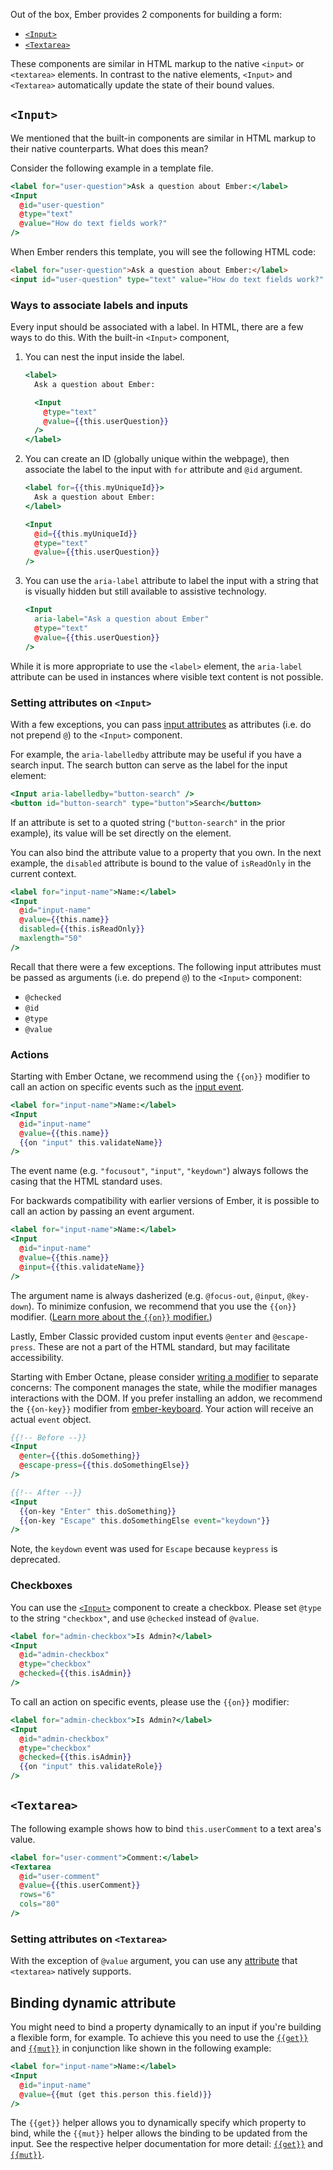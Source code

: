 Out of the box, Ember provides 2 components for building a form:

* [`<Input>`](https://api.emberjs.com/ember/release/classes/Ember.Templates.components/methods/Input?anchor=Input)
* [`<Textarea>`](https://api.emberjs.com/ember/release/classes/Ember.Templates.components/methods/Textarea?anchor=Textarea)

These components are similar in HTML markup to the native `<input>` or `<textarea>` elements. In contrast to the native elements, `<Input>` and `<Textarea>` automatically update the state of their bound values.


## `<Input>`

We mentioned that the built-in components are similar in HTML markup to their native counterparts. What does this mean?

Consider the following example in a template file.

```handlebars
<label for="user-question">Ask a question about Ember:</label>
<Input
  @id="user-question"
  @type="text"
  @value="How do text fields work?"
/>
```

When Ember renders this template, you will see the following HTML code:

```html
<label for="user-question">Ask a question about Ember:</label>
<input id="user-question" type="text" value="How do text fields work?" />
```


### Ways to associate labels and inputs

Every input should be associated with a label. In HTML, there are a few ways to do this. With the built-in `<Input>` component,

1. You can nest the input inside the label.

   ```handlebars
   <label>
     Ask a question about Ember:

     <Input
       @type="text"
       @value={{this.userQuestion}}
     />
   </label>
   ```

2. You can create an ID (globally unique within the webpage), then associate the label to the input with `for` attribute and `@id` argument.

   ```handlebars
   <label for={{this.myUniqueId}}>
     Ask a question about Ember:
   </label>

   <Input
     @id={{this.myUniqueId}}
     @type="text"
     @value={{this.userQuestion}}
   />
   ```

3. You can use the `aria-label` attribute to label the input with a string that is visually hidden but still available to assistive technology. 

   ```handlebars
   <Input
     aria-label="Ask a question about Ember"
     @type="text"
     @value={{this.userQuestion}}
   />
   ```

While it is more appropriate to use the `<label>` element, the `aria-label` attribute can be used in instances where visible text content is not possible.


### Setting attributes on `<Input>`

With a few exceptions, you can pass [input attributes](https://developer.mozilla.org/docs/Web/HTML/Element/input#Attributes) as attributes (i.e. do not prepend `@`) to the `<Input>` component.

For example, the `aria-labelledby` attribute may be useful if you have a search input. The search button can serve as the label for the input element:

```handlebars
<Input aria-labelledby="button-search" />
<button id="button-search" type="button">Search</button>
```

If an attribute is set to a quoted string (`"button-search"` in the prior example), its value will be set directly on the element.

You can also bind the attribute value to a property that you own.
In the next example, the `disabled` attribute is bound to the value of `isReadOnly` in the current context.

```handlebars
<label for="input-name">Name:</label>
<Input
  @id="input-name"
  @value={{this.name}}
  disabled={{this.isReadOnly}}
  maxlength="50"
/>
```

Recall that there were a few exceptions. The following input attributes must be passed as arguments (i.e. do prepend `@`) to the `<Input>` component:

- `@checked`
- `@id`
- `@type`
- `@value`


### Actions

Starting with Ember Octane, we recommend using the `{{on}}` modifier to call an action on specific events such as the [input event](https://developer.mozilla.org/docs/Web/API/HTMLElement/input_event).

```handlebars
<label for="input-name">Name:</label>
<Input
  @id="input-name"
  @value={{this.name}}
  {{on "input" this.validateName}}
/>
```

The event name (e.g. `"focusout"`, `"input"`, `"keydown"`) always follows the casing that the HTML standard uses.

For backwards compatibility with earlier versions of Ember, it is possible to call an action by passing an event argument.

```handlebars
<label for="input-name">Name:</label>
<Input
  @id="input-name"
  @value={{this.name}}
  @input={{this.validateName}}
/>
```

The argument name is always dasherized (e.g. `@focus-out`, `@input`, `@key-down`). To minimize confusion, we recommend that you use the `{{on}}` modifier. ([Learn more about the `{{on}}` modifier.](../../upgrading/current-edition/action-on-and-fn/#toc_the-on-modifier))

Lastly, Ember Classic provided custom input events `@enter` and `@escape-press`. These are not a part of the HTML standard, but may facilitate accessibility.

Starting with Ember Octane, please consider [writing a modifier](../../upgrading/current-edition/glimmer-components/#toc_writing-your-own-modifiers) to separate concerns: The component manages the state, while the modifier manages interactions with the DOM. If you prefer installing an addon, we recommend the `{{on-key}}` modifier from [ember-keyboard](https://github.com/adopted-ember-addons/ember-keyboard). Your action will receive an actual `event` object.

```handlebars
{{!-- Before --}}
<Input
  @enter={{this.doSomething}}
  @escape-press={{this.doSomethingElse}}
/>

{{!-- After --}}
<Input
  {{on-key "Enter" this.doSomething}}
  {{on-key "Escape" this.doSomethingElse event="keydown"}}
/>
```

Note, the `keydown` event was used for `Escape` because `keypress` is deprecated.


### Checkboxes

You can use the
[`<Input>`](https://api.emberjs.com/ember/release/classes/Ember.Templates.components/methods/Input?anchor=Input)
component to create a checkbox. Please set `@type` to the string `"checkbox"`, and use `@checked` instead of `@value`.

```handlebars
<label for="admin-checkbox">Is Admin?</label>
<Input
  @id="admin-checkbox"
  @type="checkbox"
  @checked={{this.isAdmin}}
/>
```

To call an action on specific events, please use the `{{on}}` modifier:

```handlebars
<label for="admin-checkbox">Is Admin?</label>
<Input
  @id="admin-checkbox"
  @type="checkbox"
  @checked={{this.isAdmin}}
  {{on "input" this.validateRole}}
/>
```


## `<Textarea>`

The following example shows how to bind `this.userComment` to a text area's value.

```handlebars
<label for="user-comment">Comment:</label>
<Textarea
  @id="user-comment"
  @value={{this.userComment}}
  rows="6"
  cols="80"
/>
```


### Setting attributes on `<Textarea>`

With the exception of `@value` argument, you can use any [attribute](https://developer.mozilla.org/docs/Web/HTML/Element/textarea#Attributes) that `<textarea>` natively supports.


<!--
  TODO:
  Move this section to a dedicated page for how to build forms.
  Please present a solution that does not use `{{mut}}`.
-->
## Binding dynamic attribute

You might need to bind a property dynamically to an input if you're building a
flexible form, for example. To achieve this you need to use the
[`{{get}}`](https://api.emberjs.com/ember/release/classes/Ember.Templates.helpers/methods/get?anchor=get)
and [`{{mut}}`](https://api.emberjs.com/ember/release/classes/Ember.Templates.helpers/methods/mut?anchor=mut)
in conjunction like shown in the following example:

```handlebars
<label for="input-name">Name:</label>
<Input
  @id="input-name"
  @value={{mut (get this.person this.field)}}
/>
```

The `{{get}}` helper allows you to dynamically specify which property to bind,
while the `{{mut}}` helper allows the binding to be updated from the input. See
the respective helper documentation for more detail:
[`{{get}}`](https://api.emberjs.com/ember/release/classes/Ember.Templates.helpers/methods/get?anchor=get)
and [`{{mut}}`](https://api.emberjs.com/ember/release/classes/Ember.Templates.helpers/methods/mut?anchor=mut).
